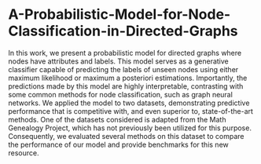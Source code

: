 # A-Probabilistic-Model-for-Node-Classification-in-Directed-Graphs


In this work, we present a probabilistic model 
for directed graphs where nodes have
attributes and labels. 
This model serves as a generative classifier
capable of predicting the labels of unseen nodes
using either maximum likelihood or 
maximum a posteriori estimations. 
Importantly, 
the predictions made by this model 
are highly interpretable, 
contrasting with some common methods
for node classification,
such as graph neural networks.
We applied the model to two datasets, 
demonstrating predictive performance 
that is competitive with, 
and even superior to,
state-of-the-art methods.
One of the datasets considered is adapted 
from the Math Genealogy Project, 
which has not previously been utilized for this purpose. 
Consequently, we evaluated several methods
on this dataset to compare the performance 
of our model and provide benchmarks for this new resource.
